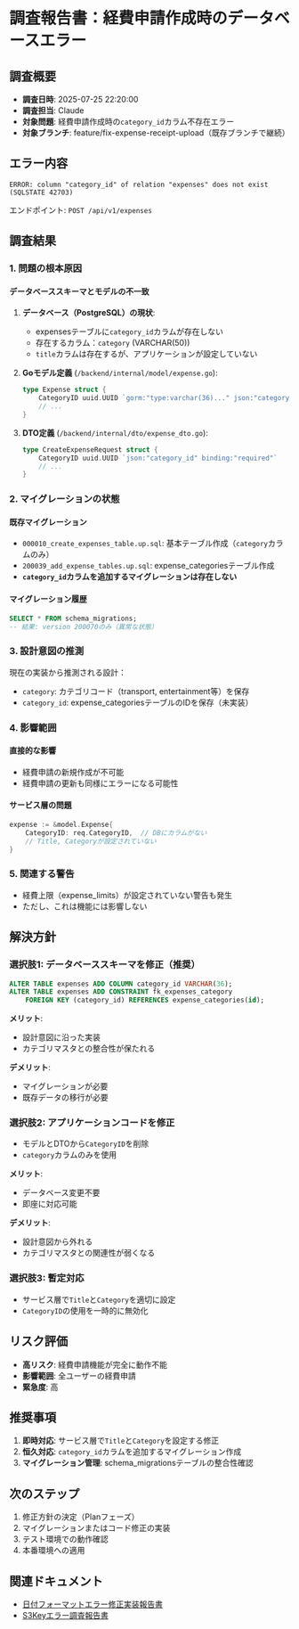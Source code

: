 # 調査報告書：経費申請作成時のデータベースエラー

## 調査概要
- **調査日時**: 2025-07-25 22:20:00
- **調査担当**: Claude
- **対象問題**: 経費申請作成時の`category_id`カラム不存在エラー
- **対象ブランチ**: feature/fix-expense-receipt-upload（既存ブランチで継続）

## エラー内容
```
ERROR: column "category_id" of relation "expenses" does not exist (SQLSTATE 42703)
```

エンドポイント: `POST /api/v1/expenses`

## 調査結果

### 1. 問題の根本原因

#### データベーススキーマとモデルの不一致
1. **データベース（PostgreSQL）の現状**:
   - expensesテーブルに`category_id`カラムが存在しない
   - 存在するカラム：`category` (VARCHAR(50))
   - `title`カラムは存在するが、アプリケーションが設定していない

2. **Goモデル定義** (`/backend/internal/model/expense.go`):
   ```go
   type Expense struct {
       CategoryID uuid.UUID `gorm:"type:varchar(36)..." json:"category_id"`
       // ...
   }
   ```

3. **DTO定義** (`/backend/internal/dto/expense_dto.go`):
   ```go
   type CreateExpenseRequest struct {
       CategoryID uuid.UUID `json:"category_id" binding:"required"`
       // ...
   }
   ```

### 2. マイグレーションの状態

#### 既存マイグレーション
- `000010_create_expenses_table.up.sql`: 基本テーブル作成（`category`カラムのみ）
- `200039_add_expense_tables.up.sql`: expense_categoriesテーブル作成
- **`category_id`カラムを追加するマイグレーションは存在しない**

#### マイグレーション履歴
```sql
SELECT * FROM schema_migrations;
-- 結果: version 200070のみ（異常な状態）
```

### 3. 設計意図の推測

現在の実装から推測される設計：
- `category`: カテゴリコード（transport, entertainment等）を保存
- `category_id`: expense_categoriesテーブルのIDを保存（未実装）

### 4. 影響範囲

#### 直接的な影響
- 経費申請の新規作成が不可能
- 経費申請の更新も同様にエラーになる可能性

#### サービス層の問題
```go
expense := &model.Expense{
    CategoryID: req.CategoryID,  // DBにカラムがない
    // Title, Categoryが設定されていない
}
```

### 5. 関連する警告
- 経費上限（expense_limits）が設定されていない警告も発生
- ただし、これは機能には影響しない

## 解決方針

### 選択肢1: データベーススキーマを修正（推奨）
```sql
ALTER TABLE expenses ADD COLUMN category_id VARCHAR(36);
ALTER TABLE expenses ADD CONSTRAINT fk_expenses_category 
    FOREIGN KEY (category_id) REFERENCES expense_categories(id);
```

**メリット**: 
- 設計意図に沿った実装
- カテゴリマスタとの整合性が保たれる

**デメリット**: 
- マイグレーションが必要
- 既存データの移行が必要

### 選択肢2: アプリケーションコードを修正
- モデルとDTOから`CategoryID`を削除
- `category`カラムのみを使用

**メリット**: 
- データベース変更不要
- 即座に対応可能

**デメリット**: 
- 設計意図から外れる
- カテゴリマスタとの関連性が弱くなる

### 選択肢3: 暫定対応
- サービス層で`Title`と`Category`を適切に設定
- `CategoryID`の使用を一時的に無効化

## リスク評価
- **高リスク**: 経費申請機能が完全に動作不能
- **影響範囲**: 全ユーザーの経費申請
- **緊急度**: 高

## 推奨事項
1. **即時対応**: サービス層で`Title`と`Category`を設定する修正
2. **恒久対応**: `category_id`カラムを追加するマイグレーション作成
3. **マイグレーション管理**: schema_migrationsテーブルの整合性確認

## 次のステップ
1. 修正方針の決定（Planフェーズ）
2. マイグレーションまたはコード修正の実装
3. テスト環境での動作確認
4. 本番環境への適用

## 関連ドキュメント
- [日付フォーマットエラー修正実装報告書](../implement/implement_20250725_182000.md)
- [S3Keyエラー調査報告書](./investigate_20250725_162000.md)